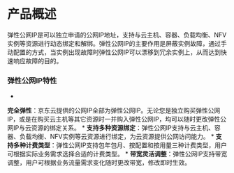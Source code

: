 # **产品概述**

弹性公网IP是可以独立申请的公网IP地址，支持与云主机、容器、负载均衡、NFV实例等资源进行动态绑定和解绑。弹性公网IP的主要作用是屏蔽实例故障，通过手动配置的方式，当实例出现故障时弹性公网IP可以漂移到冗余实例上，从而达到快速响应故障的目的。

### **弹性公网IP特性**

* 
**完全弹性**：京东云提供的公网IP全部为弹性公网IP。无论您是独立购买弹性公网IP，或是在购买云主机等其它资源时一并购入弹性公网IP，均可以随时更改弹性公网IP与云资源的绑定关系。
* 
**支持多种资源绑定**：弹性公网IP支持与云主机、容器、负载均衡、NFV实例等云资源进行绑定，为云资源提供公网访问能力。
* 
**支持多种计费类型**：弹性公网IP支持包年包月、按配置和按用量三种计费类型，用户可根据实际业务需求选择合适的计费类型。
* 
**带宽灵活调整**：弹性公网IP支持带宽调整，用户可根据业务流量需求变化随时更改带宽，修改即时生效。